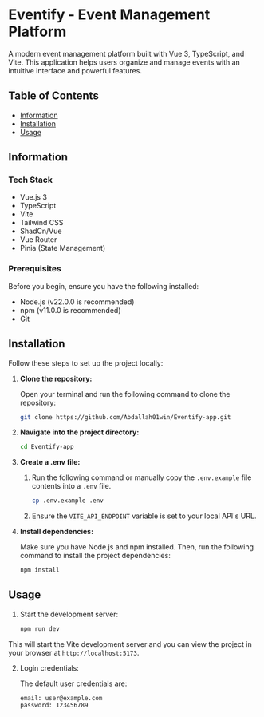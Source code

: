 # Eventify - Event Management Platform

A modern event management platform built with Vue 3, TypeScript, and Vite. This application helps users organize and manage events with an intuitive interface and powerful features.

## Table of Contents

- [Information](#information)
- [Installation](#installation)
- [Usage](#usage)

## Information

### Tech Stack

- Vue.js 3
- TypeScript
- Vite
- Tailwind CSS
- ShadCn/Vue
- Vue Router
- Pinia (State Management)

### Prerequisites

Before you begin, ensure you have the following installed:

- Node.js (v22.0.0 is recommended)
- npm (v11.0.0 is recommended)
- Git

## Installation

Follow these steps to set up the project locally:

1. **Clone the repository:**

   Open your terminal and run the following command to clone the repository:

   ```bash
   git clone https://github.com/Abdallah01win/Eventify-app.git
   ```

2. **Navigate into the project directory:**

   ```bash
   cd Eventify-app
   ```

3. **Create a .env file:**

   1. Run the following command or manually copy the `.env.example` file contents into a `.env` file.

         ```bash
         cp .env.example .env
         ```
   
   3. Ensure the `VITE_API_ENDPOINT` variable is set to your local API's URL.

4. **Install dependencies:**

   Make sure you have Node.js and npm installed. Then, run the following command to install the project dependencies:

   ```bash
   npm install
   ```

## Usage

1. Start the development server:

   ```bash
   npm run dev
   ```

This will start the Vite development server and you can view the project in your browser at `http://localhost:5173`.

2.  Login credentials:

    The default user credentials are:

        email: user@example.com
        password: 123456789

